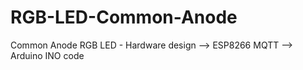 # RGB-LED-Common-Anode
Common Anode RGB LED - Hardware design --> ESP8266 MQTT --> Arduino INO code
